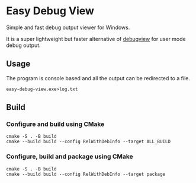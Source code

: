 # Easy Debug View

Simple and fast debug output viewer for Windows.

It is a super lightweight but faster alternative of [debugview](https://learn.microsoft.com/en-us/sysinternals/downloads/debugview) for user mode debug output. 

## Usage
The program is console based and all the output can be redirected to a file.

```console
easy-debug-view.exe>log.txt
```

## Build
### Configure and build using CMake
```console
cmake -S . -B build
cmake --build build --config RelWithDebInfo --target ALL_BUILD
```
### Configure, build and package using CMake
```console
cmake -S . -B build
cmake --build build --config RelWithDebInfo --target package
```
